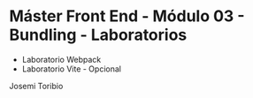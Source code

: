 # **Máster Front End - Módulo 03 - Bundling - Laboratorios**

- Laboratorio Webpack
- Laboratorio Vite - Opcional

Josemi Toribio
